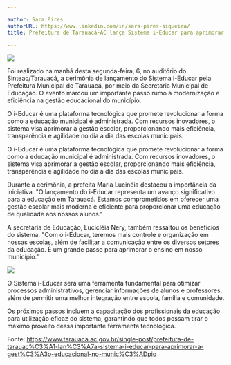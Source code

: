 ```yaml
---

author: Sara Pires
authorURL: https://www.linkedin.com/in/sara-pires-siqueira/
title: Prefeitura de Tarauacá-AC lança Sistema i-Educar para aprimorar a gestão educacional no município

---
```


![](https://raw.githubusercontent.com/portabilis/i-educar-website/main/images/banner_blog_08.05.jpeg)

Foi realizado na manhã desta segunda-feira, 6, no auditório do Sinteac/Tarauacá, a cerimônia de lançamento do Sistema i-Educar pela Prefeitura Municipal de Tarauacá, por meio da Secretaria Municipal de Educação. O evento marcou um importante passo rumo à modernização e eficiência na gestão educacional do município.


O i-Educar é uma plataforma tecnológica que promete revolucionar a forma como a educação municipal é administrada. Com recursos inovadores, o sistema visa aprimorar a gestão escolar, proporcionando mais eficiência, transparência e agilidade no dia a dia das escolas municipais.

O i-Educar é uma plataforma tecnológica que promete revolucionar a forma como a educação municipal é administrada. Com recursos inovadores, o sistema visa aprimorar a gestão escolar, proporcionando mais eficiência, transparência e agilidade no dia a dia das escolas municipais.

Durante a cerimônia, a prefeita Maria Lucinéia destacou a importância da iniciativa. "O lançamento do i-Educar representa um avanço significativo para a educação em Tarauacá. Estamos comprometidos em oferecer uma gestão escolar mais moderna e eficiente para proporcionar uma educação de qualidade aos nossos alunos."

A secretária de Educação, Lucicléia Nery, também ressaltou os benefícios do sistema. "Com o i-Educar, teremos mais controle e organização em nossas escolas, além de facilitar a comunicação entre os diversos setores da educação. É um grande passo para aprimorar o ensino em nosso município."

![](https://raw.githubusercontent.com/portabilis/i-educar-website/main/images/img_blog_08.05.jpeg)

O Sistema i-Educar será uma ferramenta fundamental para otimizar processos administrativos, gerenciar informações de alunos e professores, além de permitir uma melhor integração entre escola, família e comunidade.


Os próximos passos incluem a capacitação dos profissionais da educação para utilização eficaz do sistema, garantindo que todos possam tirar o máximo proveito dessa importante ferramenta tecnológica.

Fonte: https://www.tarauaca.ac.gov.br/single-post/prefeitura-de-tarauac%C3%A1-lan%C3%A7a-sistema-i-educar-para-aprimorar-a-gest%C3%A3o-educacional-no-munic%C3%ADpio
